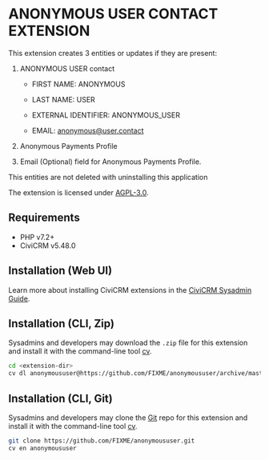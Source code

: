 # ANONYMOUS USER CONTACT EXTENSION


This extension creates  3 entities or updates if they are present:

1) ANONYMOUS USER contact

    - FIRST NAME: ANONYMOUS

    - LAST NAME: USER
    
    - EXTERNAL IDENTIFIER: ANONYMOUS_USER

    - EMAIL: anonymous@user.contact 


2) Anonymous Payments Profile

3) Email (Optional) field for Anonymous Payments Profile.

This entities are not deleted with uninstalling this application

The extension is licensed under [AGPL-3.0](LICENSE.txt).

## Requirements

* PHP v7.2+
* CiviCRM v5.48.0

## Installation (Web UI)

Learn more about installing CiviCRM extensions in the [CiviCRM Sysadmin Guide](https://docs.civicrm.org/sysadmin/en/latest/customize/extensions/).

## Installation (CLI, Zip)

Sysadmins and developers may download the `.zip` file for this extension and
install it with the command-line tool [cv](https://github.com/civicrm/cv).

```bash
cd <extension-dir>
cv dl anonymoususer@https://github.com/FIXME/anonymoususer/archive/master.zip
```

## Installation (CLI, Git)

Sysadmins and developers may clone the [Git](https://en.wikipedia.org/wiki/Git) repo for this extension and
install it with the command-line tool [cv](https://github.com/civicrm/cv).

```bash
git clone https://github.com/FIXME/anonymoususer.git
cv en anonymoususer
```
